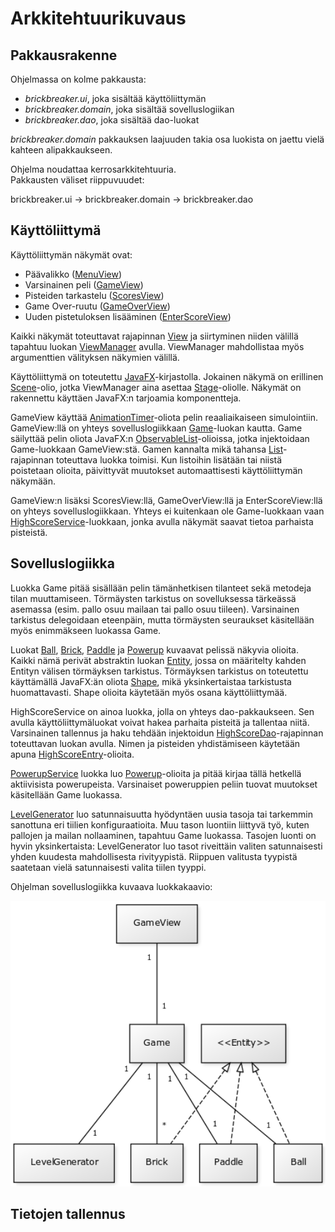 # Arkkitehtuurikuvaus

## Pakkausrakenne

Ohjelmassa on kolme pakkausta:
- _brickbreaker.ui_, joka sisältää käyttöliittymän
- _brickbreaker.domain_, joka sisältää sovelluslogiikan
- _brickbreaker.dao_, joka sisältää dao-luokat

_brickbreaker.domain_ pakkauksen laajuuden takia osa luokista on jaettu vielä kahteen alipakkaukseen.  

Ohjelma noudattaa kerrosarkkitehtuuria.  
Pakkausten väliset riippuvuudet:

brickbreaker.ui -> brickbreaker.domain -> brickbreaker.dao

## Käyttöliittymä

Käyttöliittymän näkymät ovat:
- Päävalikko ([MenuView](https://github.com/JakeKallioniemi/ot-harjoitustyo/blob/master/BrickBreaker/src/main/java/brickbreaker/ui/MenuView.java))
- Varsinainen peli ([GameView](https://github.com/JakeKallioniemi/ot-harjoitustyo/blob/master/BrickBreaker/src/main/java/brickbreaker/ui/GameView.java))
- Pisteiden tarkastelu ([ScoresView](https://github.com/JakeKallioniemi/ot-harjoitustyo/blob/master/BrickBreaker/src/main/java/brickbreaker/ui/ScoresView.java))
- Game Over-ruutu ([GameOverView](https://github.com/JakeKallioniemi/ot-harjoitustyo/blob/master/BrickBreaker/src/main/java/brickbreaker/ui/GameOverView.java))
- Uuden pistetuloksen lisääminen ([EnterScoreView](https://github.com/JakeKallioniemi/ot-harjoitustyo/blob/master/BrickBreaker/src/main/java/brickbreaker/ui/EnterScoreView.java))

Kaikki näkymät toteuttavat rajapinnan [View](https://github.com/JakeKallioniemi/ot-harjoitustyo/blob/master/BrickBreaker/src/main/java/brickbreaker/ui/View.java) ja siirtyminen niiden välillä tapahtuu luokan [ViewManager](https://github.com/JakeKallioniemi/ot-harjoitustyo/blob/master/BrickBreaker/src/main/java/brickbreaker/ui/ViewManager.java) avulla. ViewManager mahdollistaa myös argumenttien välityksen näkymien välillä.

Käyttöliittymä on toteutettu [JavaFX](https://docs.oracle.com/javase/8/javafx/api/)-kirjastolla. Jokainen näkymä on erillinen [Scene](https://docs.oracle.com/javase/8/javafx/api/javafx/scene/Scene.html)-olio, jotka ViewManager aina asettaa [Stage](https://docs.oracle.com/javase/8/javafx/api/javafx/stage/Stage.html)-oliolle. Näkymät on rakennettu käyttäen JavaFX:n tarjoamia komponentteja.

GameView käyttää [AnimationTimer](https://docs.oracle.com/javase/8/javafx/api/javafx/animation/AnimationTimer.html)-oliota pelin reaaliaikaiseen simulointiin. GameView:llä on yhteys sovelluslogiikkaan [Game](https://github.com/JakeKallioniemi/ot-harjoitustyo/blob/master/BrickBreaker/src/main/java/brickbreaker/domain/Game.java)-luokan kautta. Game säilyttää pelin oliota JavaFX:n [ObservableList](https://docs.oracle.com/javase/8/javafx/api/javafx/collections/ObservableList.html)-olioissa, jotka injektoidaan Game-luokkaan GameView:stä. Gamen kannalta mikä tahansa [List](https://docs.oracle.com/javase/8/docs/api/java/util/List.html)-rajapinnan toteuttava luokka toimisi. Kun listoihin lisätään tai niistä poistetaan olioita, päivittyvät muutokset automaattisesti käyttöliittymän näkymään.

GameView:n lisäksi ScoresView:llä, GameOverView:llä ja EnterScoreView:llä on yhteys sovelluslogiikkaan. Yhteys ei kuitenkaan ole Game-luokkaan vaan [HighScoreService](https://github.com/JakeKallioniemi/ot-harjoitustyo/blob/master/BrickBreaker/src/main/java/brickbreaker/domain/highscore/HighScoreService.java)-luokkaan, jonka avulla näkymät saavat tietoa parhaista pisteistä.

## Sovelluslogiikka

Luokka Game pitää sisällään pelin tämänhetkisen tilanteet sekä metodeja tilan muuttamiseen. Törmäysten tarkistus on sovelluksessa tärkeässä asemassa (esim. pallo osuu mailaan tai pallo osuu tiileen). Varsinainen tarkistus delegoidaan eteenpäin, mutta törmäysten seuraukset käsitellään myös enimmäkseen luokassa Game.

Luokat [Ball](https://github.com/JakeKallioniemi/ot-harjoitustyo/blob/master/BrickBreaker/src/main/java/brickbreaker/domain/Ball.java), [Brick](https://github.com/JakeKallioniemi/ot-harjoitustyo/blob/master/BrickBreaker/src/main/java/brickbreaker/domain/Brick.java), [Paddle](https://github.com/JakeKallioniemi/ot-harjoitustyo/blob/master/BrickBreaker/src/main/java/brickbreaker/domain/Paddle.java) ja [Powerup](https://github.com/JakeKallioniemi/ot-harjoitustyo/blob/master/BrickBreaker/src/main/java/brickbreaker/domain/powerup/Powerup.java) kuvaavat pelissä näkyvia olioita. Kaikki nämä perivät abstraktin luokan [Entity](https://github.com/JakeKallioniemi/ot-harjoitustyo/blob/master/BrickBreaker/src/main/java/brickbreaker/domain/Entity.java), jossa on määritelty kahden Entityn välisen törmäyksen tarkistus. Törmäyksen tarkistus on toteutettu käyttämällä JavaFX:än oliota [Shape](https://docs.oracle.com/javase/8/javafx/api/javafx/scene/shape/Shape.html), mikä yksinkertaistaa tarkistusta huomattavasti. Shape olioita käytetään myös osana käyttöliittymää.

HighScoreService on ainoa luokka, jolla on yhteys dao-pakkaukseen. Sen avulla käyttöliittymäluokat voivat hakea parhaita pisteitä ja tallentaa niitä. Varsinainen tallennus ja haku tehdään injektoidun [HighScoreDao](https://github.com/JakeKallioniemi/ot-harjoitustyo/blob/master/BrickBreaker/src/main/java/brickbreaker/dao/HighScoreDao.java)-rajapinnan toteuttavan luokan avulla. Nimen ja pisteiden yhdistämiseen käytetään apuna [HighScoreEntry](https://github.com/JakeKallioniemi/ot-harjoitustyo/blob/master/BrickBreaker/src/main/java/brickbreaker/domain/highscore/HighScoreEntry.java)-olioita.

[PowerupService](https://github.com/JakeKallioniemi/ot-harjoitustyo/blob/master/BrickBreaker/src/main/java/brickbreaker/domain/powerup/PowerupService.java) luokka luo [Powerup](https://github.com/JakeKallioniemi/ot-harjoitustyo/blob/master/BrickBreaker/src/main/java/brickbreaker/domain/Powerup.java)-olioita ja pitää kirjaa tällä hetkellä aktiivisista powerupeista. Varsinaiset poweruppien peliin tuovat muutokset käsitellään Game luokassa.

[LevelGenerator](https://github.com/JakeKallioniemi/ot-harjoitustyo/blob/master/BrickBreaker/src/main/java/brickbreaker/domain/LevelGenerator.java) luo satunnaisuutta hyödyntäen uusia tasoja tai tarkemmin sanottuna eri tiilien konfiguraatioita. Muu tason luontiin liittyvä työ, kuten pallojen ja mailan nollaaminen, tapahtuu Game luokassa. Tasojen luonti on hyvin yksinkertaista: LevelGenerator luo tasot riveittäin valiten satunnaisesti yhden kuudesta mahdollisesta rivityypistä. Riippuen valitusta tyypistä saatetaan vielä satunnaisesti valita tiilen tyyppi.

Ohjelman sovelluslogiikka kuvaava luokkakaavio:

<img src="https://github.com/JakeKallioniemi/ot-harjoitustyo/blob/master/dokumentaatio/kuvat/luokkarakenne.png" width="700">

## Tietojen tallennus
